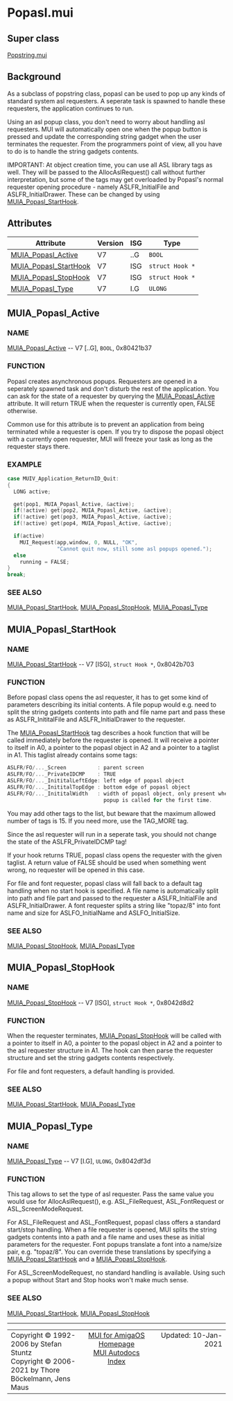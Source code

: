 # Popasl.mui
## Super class
[Popstring.mui](MUI_Popstring.md)
## Background
As a subclass of popstring class, popasl can be used to pop up any kinds of
standard system asl requesters. A seperate task is spawned to handle these
requesters, the application continues to run.

Using an asl popup class, you don't need to worry about handling asl
requesters. MUI will automatically open one when the popup button is pressed
and update the corresponding string gadget when the user terminates the
requester. From the programmers point of view, all you have to do is to
handle the string gadgets contents.

IMPORTANT: At object creation time, you can use all ASL library tags as
well. They will be passed to the AllocAslRequest() call without further
interpretation, but some of the tags may get overloaded by Popasl's normal
requester opening procedure - namely ASLFR_InitialFile and
ASLFR_InitialDrawer. These can be changed by using [MUIA_Popasl_StartHook](MUI_Popasl/#MUIA_Popasl_StartHook).
## Attributes
Attribute|Version|ISG|Type
---------|-------|---|----
[MUIA_Popasl_Active](MUI_Popasl.md/#MUIA_Popasl_Active)|V7|..G|`BOOL`
[MUIA_Popasl_StartHook](MUI_Popasl.md/#MUIA_Popasl_StartHook)|V7|ISG|`struct Hook *`
[MUIA_Popasl_StopHook](MUI_Popasl.md/#MUIA_Popasl_StopHook)|V7|ISG|`struct Hook *`
[MUIA_Popasl_Type](MUI_Popasl.md/#MUIA_Popasl_Type)|V7|I.G|`ULONG`

## MUIA_Popasl_Active
### NAME
[MUIA_Popasl_Active](MUI_Popasl/#MUIA_Popasl_Active) -- V7 [..G], `BOOL`, 0x80421b37

### FUNCTION
Popasl creates asynchronous popups. Requesters are opened in a seperately
spawned task and don't disturb the rest of the application. You can ask for
the state of a requester by querying the [MUIA_Popasl_Active](MUI_Popasl/#MUIA_Popasl_Active) attribute. It
will return TRUE when the requester is currently open, FALSE otherwise.

Common use for this attribute is to prevent an application from being
terminated while a requester is open. If you try to dispose the popasl
object with a currently open requester, MUI will freeze your task as long as
the requester stays there.

### EXAMPLE
```c++
case MUIV_Application_ReturnID_Quit:
{
  LONG active;

  get(pop1, MUIA_Popasl_Active, &active);
  if(!active) get(pop2, MUIA_Popasl_Active, &active);
  if(!active) get(pop3, MUIA_Popasl_Active, &active);
  if(!active) get(pop4, MUIA_Popasl_Active, &active);

  if(active)
    MUI_Request(app,window, 0, NULL, "OK",
                "Cannot quit now, still some asl popups opened.");
  else
    running = FALSE;
}
break;
```

### SEE ALSO
[MUIA_Popasl_StartHook](MUI_Popasl/#MUIA_Popasl_StartHook), [MUIA_Popasl_StopHook](MUI_Popasl/#MUIA_Popasl_StopHook), [MUIA_Popasl_Type](MUI_Popasl/#MUIA_Popasl_Type)

## MUIA_Popasl_StartHook
### NAME
[MUIA_Popasl_StartHook](MUI_Popasl/#MUIA_Popasl_StartHook) -- V7 [ISG], `struct Hook *`, 0x8042b703

### FUNCTION
Before popasl class opens the asl requester, it has to get some kind of
parameters describing its initial contents. A file popup would e.g. need to
split the string gadgets contents into path and file name part and pass
these as ASLFR_InititalFile and ASLFR_InitialDrawer to the requester.

The [MUIA_Popasl_StartHook](MUI_Popasl/#MUIA_Popasl_StartHook) tag describes a hook function that will be called
immediately before the requester is opened. It will receive a pointer to
itself in A0, a pointer to the popasl object in A2 and a pointer to a
taglist in A1. This taglist already contains some tags:

```c++
ASLFR/FO/..._Screen          : parent screen
ASLFR/FO/..._PrivateIDCMP    : TRUE
ASLFR/FO/..._InititalLeftEdge: left edge of popasl object
ASLFR/FO/..._InititalTopEdge : bottom edge of popasl object
ASLFR/FO/..._InititalWidth   : width of popasl object, only present when the
                               popup is called for the first time.
```

You may add other tags to the list, but beware that the maximum allowed
number of tags is 15. If you need more, use the TAG_MORE tag.

Since the asl requester will run in a seperate task, you should not change
the state of the ASLFR_PrivateIDCMP tag!

If your hook returns TRUE, popasl class opens the requester with the given
taglist. A return value of FALSE should be used when something went wrong,
no requester will be opened in this case.

For file and font requester, popasl class will fall back to a default tag
handling when no start hook is specified. A file name is automatically split
into path and file part and passed to the requester a ASLFR_InitialFile and
ASLFR_InitialDrawer. A font requester splits a string like "topaz/8" into
font name and size for ASLFO_InitialName and ASLFO_InitialSize.

### SEE ALSO
[MUIA_Popasl_StopHook](MUI_Popasl/#MUIA_Popasl_StopHook), [MUIA_Popasl_Type](MUI_Popasl/#MUIA_Popasl_Type)

## MUIA_Popasl_StopHook
### NAME
[MUIA_Popasl_StopHook](MUI_Popasl/#MUIA_Popasl_StopHook) -- V7 [ISG], `struct Hook *`, 0x8042d8d2

### FUNCTION
When the requester terminates, [MUIA_Popasl_StopHook](MUI_Popasl/#MUIA_Popasl_StopHook) will be called with a
pointer to itself in A0, a pointer to the popasl object in A2 and a pointer
to the asl requester structure in A1. The hook can then parse the requester
structure and set the string gadgets contents respectively.

For file and font requesters, a default handling is provided.

### SEE ALSO
[MUIA_Popasl_StartHook](MUI_Popasl/#MUIA_Popasl_StartHook), [MUIA_Popasl_Type](MUI_Popasl/#MUIA_Popasl_Type)

## MUIA_Popasl_Type
### NAME
[MUIA_Popasl_Type](MUI_Popasl/#MUIA_Popasl_Type) -- V7 [I.G], `ULONG`, 0x8042df3d

### FUNCTION
This tag allows to set the type of asl requester. Pass the same value you
would use for AllocAslRequest(), e.g. ASL_FileRequest, ASL_FontRequest or
ASL_ScreenModeRequest.

For ASL_FileRequest and ASL_FontRequest, popasl class offers a standard
start/stop handling. When a file requester is opened, MUI splits the string
gadgets contents into a path and a file name and uses these as initial
parameters for the requester. Font popups translate a font into a name/size
pair, e.g. "topaz/8". You can override these translations by specifying a
[MUIA_Popasl_StartHook](MUI_Popasl/#MUIA_Popasl_StartHook) and a [MUIA_Popasl_StopHook](MUI_Popasl/#MUIA_Popasl_StopHook).

For ASL_ScreenModeRequest, no standard handling is available. Using such a
popup without Start and Stop hooks won't make much sense.

### SEE ALSO
[MUIA_Popasl_StartHook](MUI_Popasl/#MUIA_Popasl_StartHook), [MUIA_Popasl_StopHook](MUI_Popasl/#MUIA_Popasl_StopHook)

----
<table class='compact' style='border: none; border-spacing: 0px; margin: 0px' width='100%'>
<tr>
<td style='text-align: left; vertical-align: top' width='33%'>Copyright &copy 1992-2006 by Stefan Stuntz<br>Copyright &copy 2006-2021 by Thore B&ouml;ckelmann, Jens Maus</TD>
<td style='text-align: center; vertical-align: top' width='33%'>
<a href=http://muidev.de>MUI for AmigaOS Homepage</a><br>
<a href=http://muidev.de/wiki/Documentation>MUI Autodocs Index</a>
</td>
<td style='text-align: right; vertical-align: top' width='33%'>Updated: 10-Jan-2021</td>
</tr>
</table>
